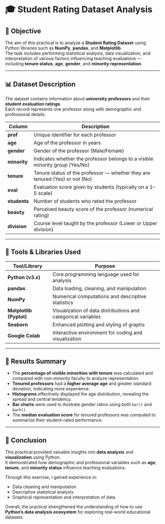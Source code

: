 # 🎓 Student Rating Dataset Analysis

## 🧭 Objective
The aim of this practical is to analyze a **Student Rating Dataset** using Python libraries such as **NumPy**, **pandas**, and **Matplotlib**.  
The task includes performing statistical analysis, data visualization, and interpretation of various factors influencing teaching evaluations — including **tenure status**, **age**, **gender**, and **minority representation**.

---

## 📊 Dataset Description

The dataset contains information about **university professors** and their **student evaluation ratings**.  
Each record represents one professor along with demographic and professional details.

| Column | Description |
|---------|--------------|
| **prof** | Unique identifier for each professor |
| **age** | Age of the professor in years |
| **gender** | Gender of the professor (Male/Female) |
| **minority** | Indicates whether the professor belongs to a visible minority group (Yes/No) |
| **tenure** | Tenure status of the professor — whether they are tenured (Yes) or not (No) |
| **eval** | Evaluation score given by students (typically on a 1–5 scale) |
| **students** | Number of students who rated the professor |
| **beauty** | Perceived beauty score of the professor (numerical rating) |
| **division** | Course level taught by the professor (Lower or Upper division) |

---

## 🧰 Tools & Libraries Used

| Tool/Library | Purpose |
|---------------|----------|
| **Python (v3.x)** | Core programming language used for analysis |
| **pandas** | Data loading, cleaning, and manipulation |
| **NumPy** | Numerical computations and descriptive statistics |
| **Matplotlib (Pyplot)** | Visualization of data distributions and categorical variables |
| **Seaborn** | Enhanced plotting and styling of graphs |
| **Google Colab** | Interactive environment for coding and visualization |

---

## 🧾 Results Summary

- The **percentage of visible minorities with tenure** was calculated and compared with non-minority faculty to analyze representation.  
- **Tenured professors** had a **higher average age** and greater standard deviation, indicating more experience.  
- **Histograms** effectively displayed the age distribution, revealing the spread and central tendency.  
- **Bar charts** were used to illustrate gender ratios using both `bar()` and `barh()`.  
- The **median evaluation score** for tenured professors was computed to summarize their student-rated performance.

---

## 🏁 Conclusion

This practical provided valuable insights into **data analysis** and **visualization** using Python.  
It demonstrated how demographic and professional variables such as **age**, **tenure**, and **minority status** influence teaching evaluations.  

Through this exercise, i gained experience in:
- Data cleaning and manipulation  
- Descriptive statistical analysis  
- Graphical representation and interpretation of data  

Overall, the practical strengthened the understanding of how to use **Python’s data analysis ecosystem** for exploring real-world educational datasets.

